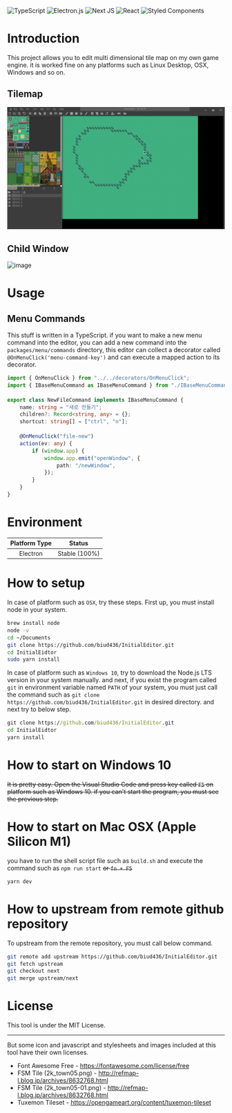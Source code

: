 ![TypeScript](https://img.shields.io/badge/typescript-%23007ACC.svg?style=for-the-badge&logo=typescript&logoColor=white)
![Electron.js](https://img.shields.io/badge/Electron-191970?style=for-the-badge&logo=Electron&logoColor=white)
![Next JS](https://img.shields.io/badge/Next-black?style=for-the-badge&logo=next.js&logoColor=white)
![React](https://img.shields.io/badge/react-%2320232a.svg?style=for-the-badge&logo=react&logoColor=%2361DAFB)
![Styled Components](https://img.shields.io/badge/styled--components-DB7093?style=for-the-badge&logo=styled-components&logoColor=white)

# Introduction

This project allows you to edit multi dimensional tile map on my own game engine. it is worked fine on any platforms such as Linux Desktop, OSX, Windows and so on.

## Tilemap

![IMG](./editor.png)

## Child Window

<img width="1392" alt="image" src="https://user-images.githubusercontent.com/13586185/189561657-2fb02462-0f7e-47ab-bc35-dab68e3a395f.png">

# Usage

## Menu Commands

This stuff is written in a TypeScript. if you want to make a new menu command into the editor, you can add a new command into the `packages/menu/commands` directory, this editor can collect a decorator called `@OnMenuClick('menu-command-key')` and can execute a mapped action to its decorator.

```ts
import { OnMenuClick } from "../../decorators/OnMenuClick";
import { IBaseMenuCommand as IBaseMenuCommand } from "./IBaseMenuCommand";

export class NewFileCommand implements IBaseMenuCommand {
    name: string = "새로 만들기";
    children?: Record<string, any> = {};
    shortcut: string[] = ["ctrl", "n"];

    @OnMenuClick("file-new")
    action(ev: any) {
        if (window.app) {
            window.app.emit("openWindow", {
                path: "/newWindow",
            });
        }
    }
}
```

# Environment

| Platform Type |    Status     |
| :-----------: | :-----------: |
|   Electron    | Stable (100%) |

# How to setup

In case of platform such as `OSX`, try these steps. First up, you must install node in your system.

```sh
brew install node
node -v
cd ~/Documents
git clone https://github.com/biud436/InitialEditor.git
cd InitialEidtor
sudo yarn install
```

In case of platform such as `Windows 10`, try to download the Node.js LTS version in your system manually. and next, if you exist the program called `git` in environment variable named `PATH` of your system, you must just call the command such as `git clone https://github.com/biud436/InitialEditor.git` in desired directory. and next try to below step.

```bat
git clone https://github.com/biud436/InitialEditor.git
cd InitialEidtor
yarn install
```

# How to start on Windows 10

~~It is pretty easy. Open the Visual Studio Code and press key called `F5` on platform such as Windows 10. if you can't start the program, you must see the previous step.~~

# How to start on Mac OSX (Apple Silicon M1)

you have to run the shell script file such as `build.sh` and execute the command such as `npm run start` ~~or `fn + F5`~~

```sh
yarn dev
```

# How to upstream from remote github repository

To upstream from the remote repository, you must call below command.

```bash
git remote add upstream https://github.com/biud436/InitialEditor.git
git fetch upstream
git checkout next
git merge upstream/next
```

# License

This tool is under the MIT License.

---

But some icon and javascript and stylesheets and images included at this tool have their own licenses.

-   Font Awesome Free - https://fontawesome.com/license/free
-   FSM Tile (2k_town05.png) - http://refmap-l.blog.jp/archives/8632768.html
-   FSM Tile (2k_town05-01.png) - http://refmap-l.blog.jp/archives/8632768.html
-   Tuxemon Tileset - https://opengameart.org/content/tuxemon-tileset
